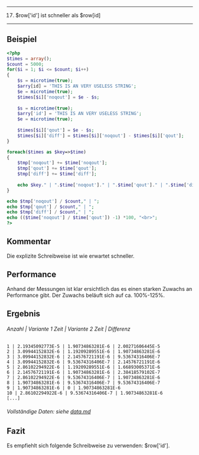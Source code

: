 -----
17. $row['id'] ist schneller als $row[id]
-----

Beispiel
--------
```php
<?php
$times = array();
$count = 5000;
for($i = 1; $i <= $count; $i++)
{
	$s = microtime(true);
	$arry[id] = 'THIS IS AN VERY USELESS STRING';
	$e = microtime(true);
	$times[$i]['noqout'] = $e - $s;
	
	$s = microtime(true);
	$arry['id'] = 'THIS IS AN VERY USELESS STRING';
	$e = microtime(true);
	
	$times[$i]['qout'] = $e - $s;
	$times[$i]['diff'] = $times[$i]['noqout'] - $times[$i]['qout'];
}

foreach($times as $key=>$time)
{
	$tmp['noqout'] += $time['noqout'];
	$tmp['qout'] += $time['qout'];
	$tmp['diff'] += $time['diff'];
	
	echo $key." | ".$time['noqout']." | ".$time['qout']." | ".$time['diff']."<br>";
}

echo $tmp['noqout'] / $count," | ";
echo $tmp['qout'] / $count," | ";
echo $tmp['diff'] / $count," | ";
echo (($time['noqout'] / $time['qout']) -1) *100, "<br>";
?>
```
Kommentar
---------
Die explizite Schreibweise ist wie erwartet schneller. 

Performance
-----------
Anhand der Messungen ist klar ersichtlich das es einen starken Zuwachs an Performance gibt. Der Zuwachs beläuft sich auf ca. 100%-125%.

Ergebnis
--------
###### Anzahl | Variante 1 Zeit | Variante 2 Zeit | Differenz
```
1 | 2.19345092773E-5 | 1.90734863281E-6 | 2.00271606445E-5
2 | 3.09944152832E-6 | 1.19209289551E-6 | 1.90734863281E-6
3 | 3.09944152832E-6 | 2.14576721191E-6 | 9.53674316406E-7
4 | 3.09944152832E-6 | 9.53674316406E-7 | 2.14576721191E-6
5 | 2.86102294922E-6 | 1.19209289551E-6 | 1.66893005371E-6
6 | 2.14576721191E-6 | 1.90734863281E-6 | 2.38418579102E-7
7 | 2.86102294922E-6 | 9.53674316406E-7 | 1.90734863281E-6
8 | 1.90734863281E-6 | 9.53674316406E-7 | 9.53674316406E-7
9 | 1.90734863281E-6 | 0 | 1.90734863281E-6
10 | 2.86102294922E-6 | 9.53674316406E-7 | 1.90734863281E-6
[...]
```
###### Vollständige Daten: siehe [data.md](data.md,"data.md")

Fazit
-----
Es empfiehlt sich folgende Schreibweise zu verwenden: $row['id'].